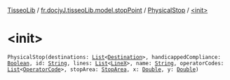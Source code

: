 [TisseoLib](../../index.md) / [fr.docjyJ.tisseoLib.model.stopPoint](../index.md) / [PhysicalStop](index.md) / [&lt;init&gt;](./-init-.md)

# &lt;init&gt;

`PhysicalStop(destinations: `[`List`](https://kotlinlang.org/api/latest/jvm/stdlib/kotlin.collections/-list/index.html)`<`[`Destination`](../../fr.docjy-j.tisseo-lib.model.stop-schedule/-destination/index.md)`>, handicappedCompliance: `[`Boolean`](https://kotlinlang.org/api/latest/jvm/stdlib/kotlin/-boolean/index.html)`, id: `[`String`](https://kotlinlang.org/api/latest/jvm/stdlib/kotlin/-string/index.html)`, lines: `[`List`](https://kotlinlang.org/api/latest/jvm/stdlib/kotlin.collections/-list/index.html)`<`[`LineX`](../-line-x/index.md)`>, name: `[`String`](https://kotlinlang.org/api/latest/jvm/stdlib/kotlin/-string/index.html)`, operatorCodes: `[`List`](https://kotlinlang.org/api/latest/jvm/stdlib/kotlin.collections/-list/index.html)`<`[`OperatorCode`](../-operator-code/index.md)`>, stopArea: `[`StopArea`](../../fr.docjy-j.tisseo-lib.model.stop-area/-stop-area/index.md)`, x: `[`Double`](https://kotlinlang.org/api/latest/jvm/stdlib/kotlin/-double/index.html)`, y: `[`Double`](https://kotlinlang.org/api/latest/jvm/stdlib/kotlin/-double/index.html)`)`